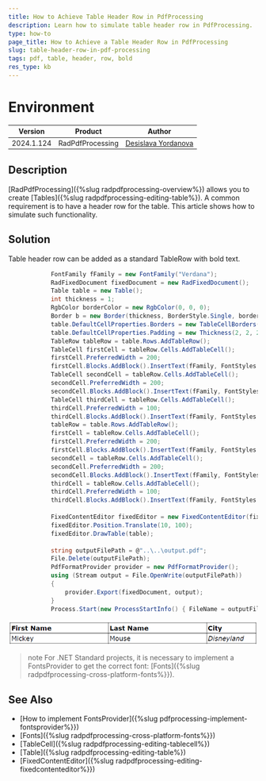 ```yaml
---
title: How to Achieve Table Header Row in PdfProcessing
description: Learn how to simulate table header row in PdfProcessing.
type: how-to
page_title: How to Achieve a Table Header Row in PdfProcessing
slug: table-header-row-in-pdf-processing
tags: pdf, table, header, row, bold
res_type: kb
---
```

# Environment

| Version | Product | Author | 
| --- | --- | ---- | 
| 2024.1.124 | RadPdfProcessing |[Desislava Yordanova](https://www.telerik.com/blogs/author/desislava-yordanova)| 

## Description

[RadPdfProcessing]({%slug radpdfprocessing-overview%}) allows you to create [Tables]({%slug radpdfprocessing-editing-table%}). A common requirement is to have a header row for the table. This article shows how to simulate such functionality.

## Solution
Table header row can be added as a standard TableRow with bold text. 

```csharp        
            FontFamily fFamily = new FontFamily("Verdana");
            RadFixedDocument fixedDocument = new RadFixedDocument();
            Table table = new Table();
            int thickness = 1;
            RgbColor borderColor = new RgbColor(0, 0, 0);
            Border b = new Border(thickness, BorderStyle.Single, borderColor);
            table.DefaultCellProperties.Borders = new TableCellBorders(b, b, b, b);
            table.DefaultCellProperties.Padding = new Thickness(2, 2, 2, 2);
            TableRow tableRow = table.Rows.AddTableRow();
            TableCell firstCell = tableRow.Cells.AddTableCell();
            firstCell.PreferredWidth = 200;
            firstCell.Blocks.AddBlock().InsertText(fFamily, FontStyles.Normal, FontWeights.Bold, "First Name");
            TableCell secondCell = tableRow.Cells.AddTableCell();
            secondCell.PreferredWidth = 200;
            secondCell.Blocks.AddBlock().InsertText(fFamily, FontStyles.Normal, FontWeights.Bold, "Last Name");
            TableCell thirdCell = tableRow.Cells.AddTableCell();
            thirdCell.PreferredWidth = 100;
            thirdCell.Blocks.AddBlock().InsertText(fFamily, FontStyles.Normal, FontWeights.Bold, "City");
            tableRow = table.Rows.AddTableRow();
            firstCell = tableRow.Cells.AddTableCell();
            firstCell.PreferredWidth = 200;
            firstCell.Blocks.AddBlock().InsertText(fFamily, FontStyles.Normal, FontWeights.Normal, "Mickey");
            secondCell = tableRow.Cells.AddTableCell();
            secondCell.PreferredWidth = 200;
            secondCell.Blocks.AddBlock().InsertText(fFamily, FontStyles.Normal, FontWeights.Normal, "Mouse");
            thirdCell = tableRow.Cells.AddTableCell();
            thirdCell.PreferredWidth = 100;
            thirdCell.Blocks.AddBlock().InsertText(fFamily, FontStyles.Italic, FontWeights.Normal, "Disneyland");

            FixedContentEditor fixedEditor = new FixedContentEditor(fixedDocument.Pages.AddPage());
            fixedEditor.Position.Translate(10, 100);
            fixedEditor.DrawTable(table);

            string outputFilePath = @"..\..\output.pdf";
            File.Delete(outputFilePath);
            PdfFormatProvider provider = new PdfFormatProvider();
            using (Stream output = File.OpenWrite(outputFilePath))
            {
                provider.Export(fixedDocument, output);
            }
            Process.Start(new ProcessStartInfo() { FileName = outputFilePath, UseShellExecute = true });

```

![Table Row Header](images/pdf-table-header-row.png)    

>note For .NET Standard projects, it is necessary to implement a FontsProvider to get the correct font: [Fonts]({%slug radpdfprocessing-cross-platform-fonts%}}).

## See Also

* [How to implement FontsProvider]({%slug pdfprocessing-implement-fontsprovider%}})
* [Fonts]({%slug radpdfprocessing-cross-platform-fonts%}})
* [TableCell]({%slug radpdfprocessing-editing-tablecell%})
* [Table]({%slug radpdfprocessing-editing-table%})
* [FixedContentEditor]({%slug radpdfprocessing-editing-fixedcontenteditor%}})
